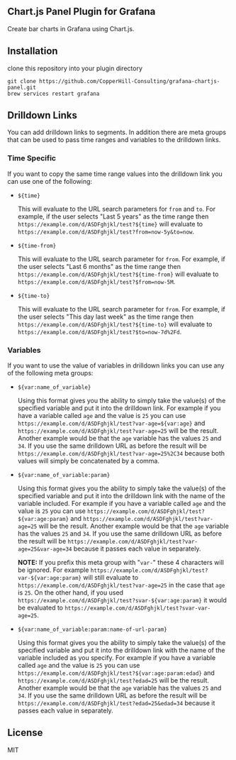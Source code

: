 ## Chart.js Panel Plugin for Grafana

Create bar charts in Grafana using Chart.js.

## Installation

clone this repository into your plugin directory

```
git clone https://github.com/CopperHill-Consulting/grafana-chartjs-panel.git
brew services restart grafana
```

## Drilldown Links
You can add drilldown links to segments.  In addition there are meta groups that can be used to pass time ranges and variables to the drilldown links.

### Time Specific
If you want to copy the same time range values into the drilldown link you can use one of the following:

- `${time}`
   
  This will evaluate to the URL search parameters for `from` and `to`.  For example, if the user selects "Last 5 years" as the time range then `https://example.com/d/ASDFghjkl/test?${time}` will evaluate to `https://example.com/d/ASDFghjkl/test?from=now-5y&to=now`.

- `${time-from}`

  This will evaluate to the URL search parameter for `from`.  For example, if the user selects "Last 6 months" as the time range then `https://example.com/d/ASDFghjkl/test?${time-from}` will evaluate to `https://example.com/d/ASDFghjkl/test?$from=now-5M`.
  
- `${time-to}`

  This will evaluate to the URL search parameter for `from`.  For example, if the user selects "This day last week" as the time range then `https://example.com/d/ASDFghjkl/test?${time-to}` will evaluate to `https://example.com/d/ASDFghjkl/test?$to=now-7d%2Fd`.
  
### Variables
If you want to use the value of variables in drilldown links you can use any of the following meta groups:

- `${var:name_of_variable}`

  Using this format gives you the ability to simply take the value(s) of the specified variable and put it into the drilldown link.  For example if you have a variable called `age` and the value is `25` you can use `https://example.com/d/ASDFghjkl/test?var-age=${var:age}` and `https://example.com/d/ASDFghjkl/test?var-age=25` will be the result.  Another example would be that the `age` variable has the values `25` and `34`.  If you use the same drilldown URL as before the result will be `https://example.com/d/ASDFghjkl/test?var-age=25%2C34` because both values will simply be concatenated by a comma.

- `${var:name_of_variable:param}`

  Using this format gives you the ability to simply take the value(s) of the specified variable and put it into the drilldown link with the name of the variable included.  For example if you have a variable called `age` and the value is `25` you can use `https://example.com/d/ASDFghjkl/test?${var:age:param}` and `https://example.com/d/ASDFghjkl/test?var-age=25` will be the result.  Another example would be that the `age` variable has the values `25` and `34`.  If you use the same drilldown URL as before the result will be `https://example.com/d/ASDFghjkl/test?var-age=25&var-age=34` because it passes each value in separately.
  
  **NOTE:**  If you prefix this meta group with "`var-`" these 4 characters will be ignored.  For example `https://example.com/d/ASDFghjkl/test?var-${var:age:param}` will still evaluate to `https://example.com/d/ASDFghjkl/test?var-age=25` in the case that `age` is `25`.  On the other hand, if you used `https://example.com/d/ASDFghjkl/test?svar-${var:age:param}` it would be evaluated to `https://example.com/d/ASDFghjkl/test?svar-var-age=25`.

- `${var:name_of_variable:param:name-of-url-param}`

  Using this format gives you the ability to simply take the value(s) of the specified variable and put it into the drilldown link with the name of the variable included as you specify.  For example if you have a variable called `age` and the value is `25` you can use `https://example.com/d/ASDFghjkl/test?${var:age:param:edad}` and `https://example.com/d/ASDFghjkl/test?edad=25` will be the result.  Another example would be that the `age` variable has the values `25` and `34`.  If you use the same drilldown URL as before the result will be `https://example.com/d/ASDFghjkl/test?edad=25&edad=34` because it passes each value in separately.

## License
MIT
